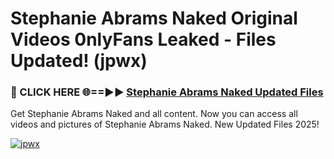# Stephanie Abrams Naked Original Videos 0nlyFans Leaked - Files Updated! (jpwx)

<h3>🔴 CLICK HERE 🌐==►► <a href="https://tinyurl.com/up5wt9bj" rel="nofollow">Stephanie Abrams Naked Updated Files</a></h3>

Get Stephanie Abrams Naked and all content. Now you can access all videos and pictures of Stephanie Abrams Naked. New Updated Files 2025!

[![jpwx](https://i.imgur.com/ABiUzMV.gif)](https://tinyurl.com/up5wt9bj)
